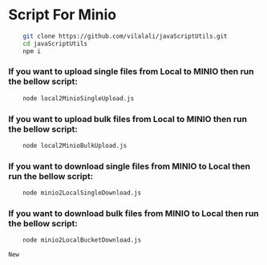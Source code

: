 # Script For Minio

```bash
    git clone https://github.com/vilalali/javaScriptUtils.git
    cd javaScriptUtils
    npm i
```

### If you want to upload single files from Local to MINIO then run the bellow script:
```bash
    node local2MinioSingleUpload.js
``` 

### If you want to upload bulk files from Local to MINIO then run the bellow script:
```bash
    node local2MinioBulkUpload.js
```

### If you want to download single files from MINIO to Local then run the bellow script:
```bash
    node minio2LocalSingleDownload.js
```

### If you want to download bulk files from MINIO to Local then run the bellow script:
```bash
    node minio2LocalBucketDownload.js
```
```bash
New
```